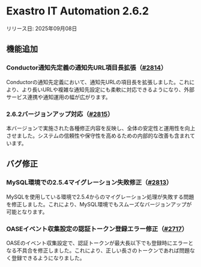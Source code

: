 # Exastro IT Automation 2.6.2

リリース日: 2025年09月08日

## 機能追加

### Conductor通知先定義の通知先URL項目長拡張（[#2814](https://github.com/exastro-suite/exastro-it-automation/issues/2814)）
Conductorの通知先定義において、通知先URLの項目長を拡張しました。これにより、より長いURLや複雑な通知先設定にも柔軟に対応できるようになり、外部サービス連携や通知運用の幅が広がります。

### 2.6.2バージョンアップ対応（[#2815](https://github.com/exastro-suite/exastro-it-automation/issues/2815)）
本バージョンで実施された各種修正内容を反映し、全体の安定性と運用性を向上させました。システムの信頼性や保守性を高めるための内部的な改善も含まれています。

## バグ修正

### MySQL環境での2.5.4マイグレーション失敗修正（[#2813](https://github.com/exastro-suite/exastro-it-automation/issues/2813)）
MySQLを使用している環境で2.5.4からのマイグレーション処理が失敗する問題を修正しました。これにより、MySQL環境でもスムーズなバージョンアップが可能となります。

### OASEイベント収集設定の認証トークン登録エラー修正（[#2717](https://github.com/exastro-suite/exastro-it-automation/issues/2717)）
OASEのイベント収集設定で、認証トークンが最大長以下でも登録時にエラーとなる不具合を修正しました。これにより、正しい長さのトークンであれば問題なく登録できるようになりました。

